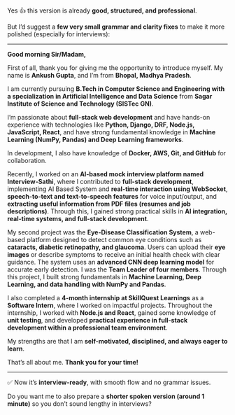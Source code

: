 Yes 👍 this version is already **good, structured, and professional**.

But I’d suggest a **few very small grammar and clarity fixes** to make it more polished (especially for interviews):

---

**Good morning Sir/Madam,**

First of all, thank you for giving me the opportunity to introduce myself.
My name is **Ankush Gupta**, and I’m from **Bhopal, Madhya Pradesh**.

I am currently pursuing **B.Tech in Computer Science and Engineering with a specialization in Artificial Intelligence and Data Science** from **Sagar Institute of Science and Technology (SISTec GN)**.

I’m passionate about **full-stack web development** and have hands-on experience with technologies like **Python, Django, DRF, Node.js, JavaScript, React**, and have strong fundamental knowledge in **Machine Learning (NumPy, Pandas) and Deep Learning frameworks**.

In development, I also have knowledge of **Docker, AWS, Git, and GitHub** for collaboration.

Recently, I worked on an **AI-based mock interview platform named Interview-Sathi**, where I contributed to **full-stack development**, implementing AI Based System and **real-time interaction using WebSocket**, **speech-to-text and text-to-speech features** for voice input/output, and **extracting useful information from PDF files (resumes and job descriptions)**. Through this, I gained strong practical skills in **AI integration, real-time systems, and full-stack development**.

My second project was the **Eye-Disease Classification System**, a web-based platform designed to detect common eye conditions such as **cataracts, diabetic retinopathy, and glaucoma**. Users can upload their **eye images** or describe symptoms to receive an initial health check with clear guidance. The system uses an **advanced CNN deep learning model** for accurate early detection. I was the **Team Leader of four members**. Through this project, I built strong fundamentals in **Machine Learning, Deep Learning, and data handling with NumPy and Pandas**.

I also completed a **4-month internship at SkillQuest Learnings** as a **Software Intern**, where I worked on impactful projects. Throughout the internship, I worked with **Node.js and React**, gained some knowledge of **unit testing**, and developed **practical experience in full-stack development within a professional team environment**.

My strengths are that I am **self-motivated, disciplined, and always eager to learn**.

That’s all about me. **Thank you for your time!**

---

✅ Now it’s **interview-ready**, with smooth flow and no grammar issues.

Do you want me to also prepare a **shorter spoken version (around 1 minute)** so you don’t sound lengthy in interviews?
